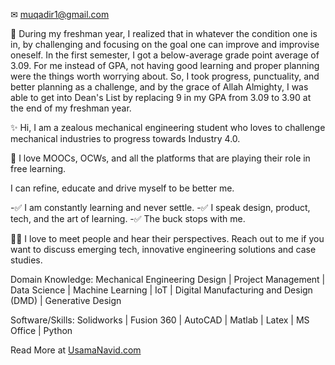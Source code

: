 ✉ muqadir1@gmail.com

👏 During my freshman year, I realized that in whatever the condition one is in, by challenging and focusing on the goal one can improve and improvise oneself. In the first semester, I got a below-average grade point average of 3.09. For me instead of GPA, not having good learning and proper planning were the things worth worrying about. So, I took progress, punctuality, and better planning as a challenge, and by the grace of Allah Almighty, I was able to get into Dean's List by replacing 9 in my GPA from 3.09 to 3.90 at the end of my freshman year.

✨ Hi, I am a zealous mechanical engineering student who loves to challenge mechanical industries to progress towards Industry 4.0.

💖 I love MOOCs, OCWs, and all the platforms that are playing their role in free learning.

I can refine, educate and drive myself to be better me.

-✅ I am constantly learning and never settle.
-✅ I speak design, product, tech, and the art of learning.
-✅ The buck stops with me.

👨‍💻 I love to meet people and hear their perspectives. Reach out to me if you want to discuss emerging tech, innovative engineering solutions and case studies.

Domain Knowledge:
Mechanical Engineering Design | Project Management | Data Science | Machine Learning | IoT | Digital Manufacturing and Design (DMD) | Generative Design

Software/Skills:
Solidworks | Fusion 360 | AutoCAD | Matlab | Latex | MS Office | Python

Read More at [UsamaNavid.com](http://usamanavid.com/)
